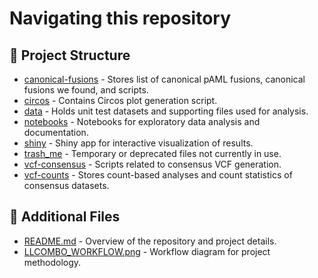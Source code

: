# Navigating this repository

## 🔹 Project Structure

- [canonical-fusions](./canonical-fusions) - Stores list of canonical pAML fusions, canonical fusions we found, and scripts.
- [circos](./circos) - Contains Circos plot generation script.
- [data](./data) - Holds unit test datasets and supporting files used for analysis.
- [notebooks](./notebooks) - Notebooks for exploratory data analysis and documentation.
- [shiny](./shiny) - Shiny app for interactive visualization of results.
- [trash_me](./trash_me) - Temporary or deprecated files not currently in use.
- [vcf-consensus](./vcf-consensus) - Scripts related to consensus VCF generation.
- [vcf-counts](./vcf-counts) - Stores count-based analyses and count statistics of consensus datasets.

## 📄 Additional Files
- [README.md](./README.md) - Overview of the repository and project details.
- [LLCOMBO_WORKFLOW.png](./LLCOMBO_WORKFLOW.png) - Workflow diagram for project methodology.

